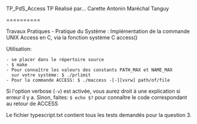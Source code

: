 TP_PdS_Access
TP Réalisé par…
Carette Antonin
Maréchal Tanguy

==========

Travaux Pratiques - Pratique du Système : Implémentation de la
commande UNIX Access en C, via la fonction système C access()

Utilisation:

	- se placer dans le répertoire source
	- $ make
	- Pour connaître les valeurs des constants PATH_MAX et NAME_MAX
      sur votre système: $ ./prlimit
	- Pour la commande ACCESS: $ ./maccess -[-][vxrw] path/of/file

Si l'option verbose (<code>-v</code>) est activée, vous aurez droit à une
explication si erreur il y a.
Sinon, faites:
	<code>$ echo $?</code>
pour connaître le code correspondant au retour de ACCESS

Le fichier typescript.txt contient tous les tests demandés pour la
question 3.
